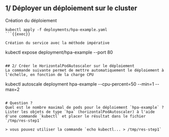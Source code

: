 ## 1/ Déployer un déploiement sur le cluster
Création du déploiement
```
kubectl apply -f deployments/hpa-example.yaml
```{{exec}}

Création du service avec la méthode impérative
```
kubectl expose deployment/hpa-example --port 80
```{{exec}}

## 2/ Créer le HorizontalPodAutoscaler sur le déploiement
La commande suivante permet de mettre automatiquement le déploiement à l'échelle, en fonction de la charge CPU
```
kubectl autoscale deployment hpa-example --cpu-percent=50 --min=1 --max=2
```{{exec}}

# Question ? 
Quel est le nombre maximal de pods pour le déploiement `hpa-example` ?  
Lister les objets de type `hpa` (horizontalPodAutoscaler) à l'aide d'une commande `kubectl` et placer le résultat dans le fichier `/tmp/res-step1`

> vous pouvez utiliser la commande `echo kubectl... > /tmp/res-step1`
